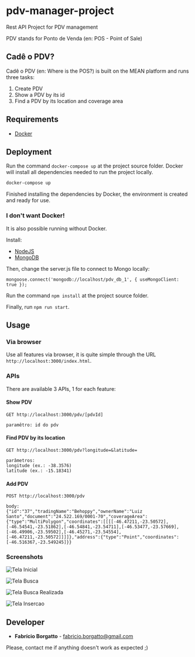 # pdv-manager-project
Rest API Project for PDV management

PDV stands for Ponto de Venda (en: POS - Point of Sale)


## Cadê o PDV?
Cadê o PDV (en: Where is the POS?) is built on the MEAN platform and runs three tasks:

1. Create PDV
2. Show a PDV by its id
3. Find a PDV by its location and coverage area


## Requirements

* [Docker](https://www.docker.com/community-edition)

## Deployment
Run the command `docker-compose up` at the project source folder. Docker will install all dependencies needed to run the project locally.

```bash
docker-compose up
```

Finished installing the dependencies by Docker, the environment is created and ready for use.


### I don't want Docker!
It is also possible running without Docker.

Install:
* [NodeJS](http://nodejs.org/)
* [MongoDB](https://www.mongodb.com/download-center#community)


Then, change the server.js file to connect to Mongo locally:

```
mongoose.connect('mongodb://localhost/pdv_db_1', { useMongoClient: true });
```

Run the command `npm install` at the project source folder.

Finally, run `npm run start`.


## Usage

### Via browser
Use all features via browser, it is quite simple through the URL `http://localhost:3000/index.html`.


### APIs
There are available 3 APIs, 1 for each feature:
#### Show PDV
```
GET http://localhost:3000/pdv/[pdvId]

paramêtro: id do pdv
```

#### Find PDV by its location
```
GET http://localhost:3000/pdv?longitude=&latitude=

parâmetros: 
longitude (ex.: -38.3576)
latitude (ex.: -15.18341)
```

#### Add PDV
```
POST http://localhost:3000/pdv

body:
{"id":"37","tradingName":"Behoppy","ownerName":"Luiz Santo","document":"24.522.169/0001-70","coverageArea":{"type":"MultiPolygon","coordinates":[[[[-46.47211,-23.50572],[-46.54541,-23.51862],[-46.54841,-23.54711],[-46.53477,-23.57669],[-46.49906,-23.59502],[-46.45271,-23.54554],[-46.47211,-23.50572]]]]},"address":{"type":"Point","coordinates":[-46.516367,-23.549245]}}
```

### Screenshots

![Tela Inicial](/screenshots/screen_inicial.png)

![Tela Busca](/screenshots/screen_busca.png)

![Tela Busca Realizada](/screenshots/screen_busca_realizada.png)

![Tela Insercao](/screenshots/screen_insercao.png)


## Developer

* **Fabrício Borgatto** - fabricio.borgatto@gmail.com

Please, contact me if anything doesn't work as expected ;)
